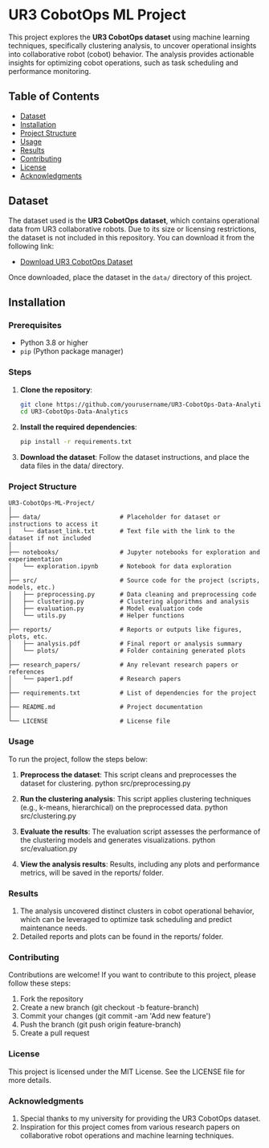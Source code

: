 # UR3 CobotOps ML Project

This project explores the **UR3 CobotOps dataset** using machine learning techniques, specifically clustering analysis, to uncover operational insights into collaborative robot (cobot) behavior. The analysis provides actionable insights for optimizing cobot operations, such as task scheduling and performance monitoring.

## Table of Contents
- [Dataset](#dataset)
- [Installation](#installation)
- [Project Structure](#project-structure)
- [Usage](#usage)
- [Results](#results)
- [Contributing](#contributing)
- [License](#license)
- [Acknowledgments](#acknowledgments)

## Dataset

The dataset used is the **UR3 CobotOps dataset**, which contains operational data from UR3 collaborative robots. Due to its size or licensing restrictions, the dataset is not included in this repository. You can download it from the following link:

- [Download UR3 CobotOps Dataset](https://archive.ics.uci.edu/dataset/963/ur3+cobotops)

Once downloaded, place the dataset in the `data/` directory of this project.

## Installation

### Prerequisites

- Python 3.8 or higher
- `pip` (Python package manager)

### Steps

1. **Clone the repository**:
   ```bash
   git clone https://github.com/yourusername/UR3-CobotOps-Data-Analytics.git
   cd UR3-CobotOps-Data-Analytics

2. **Install the required dependencies**:
    ```bash
    pip install -r requirements.txt

3. **Download the dataset**: 
    Follow the dataset instructions, and place the data files in the data/ directory.

### Project Structure

    UR3-CobotOps-ML-Project/
    │
    ├── data/                      # Placeholder for dataset or instructions to access it
    │   └── dataset_link.txt       # Text file with the link to the dataset if not included
    │
    ├── notebooks/                 # Jupyter notebooks for exploration and experimentation
    │   └── exploration.ipynb      # Notebook for data exploration
    │
    ├── src/                       # Source code for the project (scripts, models, etc.)
    │   ├── preprocessing.py       # Data cleaning and preprocessing code
    │   ├── clustering.py          # Clustering algorithms and analysis
    │   ├── evaluation.py          # Model evaluation code
    │   └── utils.py               # Helper functions
    │
    ├── reports/                   # Reports or outputs like figures, plots, etc.
    │   ├── analysis.pdf           # Final report or analysis summary
    │   └── plots/                 # Folder containing generated plots
    │
    ├── research_papers/           # Any relevant research papers or references
    │   └── paper1.pdf             # Research papers
    │
    ├── requirements.txt           # List of dependencies for the project
    │
    ├── README.md                  # Project documentation
    │
    └── LICENSE                    # License file


### Usage

To run the project, follow the steps below:

1. **Preprocess the dataset**: This script cleans and preprocesses the dataset for clustering.
    python src/preprocessing.py

2. **Run the clustering analysis**: This script applies clustering techniques (e.g., k-means, hierarchical) on the preprocessed data.
    python src/clustering.py

3. **Evaluate the results**: The evaluation script assesses the performance of the clustering models and generates visualizations.
    python src/evaluation.py

4. **View the analysis results**: Results, including any plots and performance metrics, will be saved in the reports/ folder.

### Results

1. The analysis uncovered distinct clusters in cobot operational behavior, which can be leveraged to optimize task scheduling and predict maintenance needs.
2. Detailed reports and plots can be found in the reports/ folder.

### Contributing

Contributions are welcome! If you want to contribute to this project, please follow these steps:

1. Fork the repository
2. Create a new branch (git checkout -b feature-branch)
3. Commit your changes (git commit -am 'Add new feature')
4. Push the branch (git push origin feature-branch)
5. Create a pull request

### License

This project is licensed under the MIT License. See the LICENSE file for more details.

### Acknowledgments

1. Special thanks to my university for providing the UR3 CobotOps dataset.
2. Inspiration for this project comes from various research papers on collaborative robot operations and machine learning techniques.

